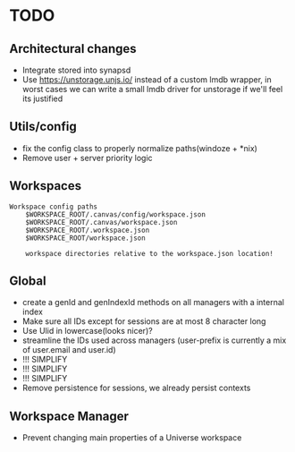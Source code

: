 # TODO

## Architectural changes

- Integrate stored into synapsd
- Use https://unstorage.unjs.io/ instead of a custom lmdb wrapper, in worst cases we can write a small lmdb driver for unstorage if we'll feel its justified

## Utils/config

- fix the config class to properly normalize paths(windoze + *nix)
- Remove user + server priority logic

## Workspaces

```text
Workspace config paths
    $WORKSPACE_ROOT/.canvas/config/workspace.json
    $WORKSPACE_ROOT/.canvas/workspace.json
    $WORKSPACE_ROOT/.workspace.json
    $WORKSPACE_ROOT/workspace.json
    
    workspace directories relative to the workspace.json location!
```

## Global

- create a genId and genIndexId methods on all managers with a internal index
- Make sure all IDs except for sessions are at most 8 character long
- Use Ulid in lowercase(looks nicer)?
- streamline the IDs used across managers (user-prefix is currently a mix of user.email and user.id)
- !!! SIMPLIFY
- !!! SIMPLIFY
- !!! SIMPLIFY
- Remove persistence for sessions, we already persist contexts


## Workspace Manager

- Prevent changing main properties of a Universe workspace
